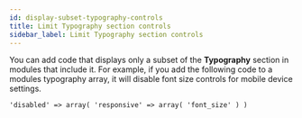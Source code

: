 ```yaml
---
id: display-subset-typography-controls
title: Limit Typography section controls
sidebar_label: Limit Typography section controls
---
```


You can add code that displays only a subset of the **Typography** section in modules that include it. For example, if you add the following code to a modules typography array, it will disable font size controls for mobile device settings.

```
'disabled' => array( 'responsive' => array( 'font_size' ) )
```